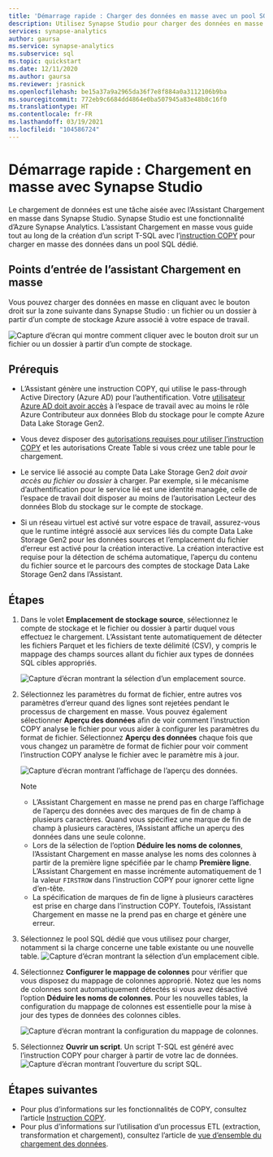 ```yaml
---
title: 'Démarrage rapide : Charger des données en masse avec un pool SQL dédié'
description: Utilisez Synapse Studio pour charger des données en masse dans un pool SQL dédié dans Azure Synapse Analytics.
services: synapse-analytics
author: gaursa
ms.service: synapse-analytics
ms.subservice: sql
ms.topic: quickstart
ms.date: 12/11/2020
ms.author: gaursa
ms.reviewer: jrasnick
ms.openlocfilehash: be15a37a9a2965da36f7e8f884a0a3112106b9ba
ms.sourcegitcommit: 772eb9c6684dd4864e0ba507945a83e48b8c16f0
ms.translationtype: HT
ms.contentlocale: fr-FR
ms.lasthandoff: 03/19/2021
ms.locfileid: "104586724"
---
```

# <a name="quickstart-bulk-loading-with-synapse-studio"></a>Démarrage rapide : Chargement en masse avec Synapse Studio

Le chargement de données est une tâche aisée avec l’Assistant Chargement en masse dans Synapse Studio. Synapse Studio est une fonctionnalité d’Azure Synapse Analytics. L’assistant Chargement en masse vous guide tout au long de la création d’un script T-SQL avec l’[instruction COPY](/sql/t-sql/statements/copy-into-transact-sql?view=azure-sqldw-latest&preserve-view=true) pour charger en masse des données dans un pool SQL dédié. 

## <a name="entry-points-to-the-bulk-load-wizard"></a>Points d’entrée de l’assistant Chargement en masse

Vous pouvez charger des données en masse en cliquant avec le bouton droit sur la zone suivante dans Synapse Studio : un fichier ou un dossier à partir d’un compte de stockage Azure associé à votre espace de travail.

![Capture d’écran qui montre comment cliquer avec le bouton droit sur un fichier ou un dossier à partir d’un compte de stockage.](./sql/media/bulk-load/bulk-load-entry-point-0.png)

## <a name="prerequisites"></a>Prérequis

- L’Assistant génère une instruction COPY, qui utilise le pass-through Active Directory (Azure AD) pour l’authentification. Votre [utilisateur Azure AD doit avoir accès](./sql-data-warehouse/quickstart-bulk-load-copy-tsql-examples.md#d-azure-active-directory-authentication) à l’espace de travail avec au moins le rôle Azure Contributeur aux données Blob du stockage pour le compte Azure Data Lake Storage Gen2. 

- Vous devez disposer des [autorisations requises pour utiliser l’instruction COPY](/sql/t-sql/statements/copy-into-transact-sql?view=azure-sqldw-latest&preserve-view=true#permissions) et les autorisations Create Table si vous créez une table pour le chargement.

- Le service lié associé au compte Data Lake Storage Gen2 *doit avoir accès au fichier ou dossier* à charger. Par exemple, si le mécanisme d’authentification pour le service lié est une identité managée, celle de l’espace de travail doit disposer au moins de l’autorisation Lecteur des données Blob du stockage sur le compte de stockage.

- Si un réseau virtuel est activé sur votre espace de travail, assurez-vous que le runtime intégré associé aux services liés du compte Data Lake Storage Gen2 pour les données sources et l’emplacement du fichier d’erreur est activé pour la création interactive. La création interactive est requise pour la détection de schéma automatique, l’aperçu du contenu du fichier source et le parcours des comptes de stockage Data Lake Storage Gen2 dans l’Assistant.

## <a name="steps"></a>Étapes

1. Dans le volet **Emplacement de stockage source**, sélectionnez le compte de stockage et le fichier ou dossier à partir duquel vous effectuez le chargement. L’Assistant tente automatiquement de détecter les fichiers Parquet et les fichiers de texte délimité (CSV), y compris le mappage des champs sources allant du fichier aux types de données SQL cibles appropriés. 

   ![Capture d’écran montrant la sélection d’un emplacement source.](./sql/media/bulk-load/bulk-load-source-location.png)

2. Sélectionnez les paramètres du format de fichier, entre autres vos paramètres d’erreur quand des lignes sont rejetées pendant le processus de chargement en masse. Vous pouvez également sélectionner **Aperçu des données** afin de voir comment l’instruction COPY analyse le fichier pour vous aider à configurer les paramètres du format de fichier. Sélectionnez **Aperçu des données** chaque fois que vous changez un paramètre de format de fichier pour voir comment l’instruction COPY analyse le fichier avec le paramètre mis à jour.

   ![Capture d’écran montrant l’affichage de l’aperçu des données.](./sql/media/bulk-load/bulk-load-file-format-settings-preview-data.png) 

   > [!NOTE]  
   >
   > - L’Assistant Chargement en masse ne prend pas en charge l’affichage de l’aperçu des données avec des marques de fin de champ à plusieurs caractères. Quand vous spécifiez une marque de fin de champ à plusieurs caractères, l’Assistant affiche un aperçu des données dans une seule colonne. 
   > - Lors de la sélection de l’option **Déduire les noms de colonnes**, l’Assistant Chargement en masse analyse les noms des colonnes à partir de la première ligne spécifiée par le champ **Première ligne**. L’Assistant Chargement en masse incrémente automatiquement de 1 la valeur `FIRSTROW` dans l’instruction COPY pour ignorer cette ligne d’en-tête. 
   > - La spécification de marques de fin de ligne à plusieurs caractères est prise en charge dans l’instruction COPY. Toutefois, l’Assistant Chargement en masse ne la prend pas en charge et génère une erreur.

3. Sélectionnez le pool SQL dédié que vous utilisez pour charger, notamment si la charge concerne une table existante ou une nouvelle table.
   ![Capture d’écran montrant la sélection d’un emplacement cible.](./sql/media/bulk-load/bulk-load-target-location.png)
4. Sélectionnez **Configurer le mappage de colonnes** pour vérifier que vous disposez du mappage de colonnes approprié. Notez que les noms de colonnes sont automatiquement détectés si vous avez désactivé l’option **Déduire les noms de colonnes**. Pour les nouvelles tables, la configuration du mappage de colonnes est essentielle pour la mise à jour des types de données des colonnes cibles.

   ![Capture d’écran montrant la configuration du mappage de colonnes.](./sql/media/bulk-load/bulk-load-target-location-column-mapping.png)
5. Sélectionnez **Ouvrir un script**. Un script T-SQL est généré avec l’instruction COPY pour charger à partir de votre lac de données.
   ![Capture d’écran montrant l’ouverture du script SQL.](./sql/media/bulk-load/bulk-load-target-final-script.png)

## <a name="next-steps"></a>Étapes suivantes

- Pour plus d’informations sur les fonctionnalités de COPY, consultez l’article [Instruction COPY](/sql/t-sql/statements/copy-into-transact-sql?view=azure-sqldw-latest&preserve-view=true#syntax).
- Pour plus d’informations sur l’utilisation d’un processus ETL (extraction, transformation et chargement), consultez l’article de [vue d’ensemble du chargement des données](./sql-data-warehouse/design-elt-data-loading.md#what-is-elt).
